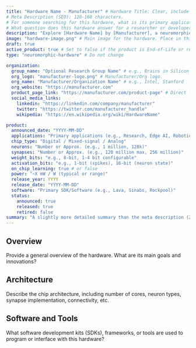```yaml
---
title: "Hardware Name - Manufacturer" # Hardware Title: Clear, include manufacturer (50-60 chars). E.g., "Loihi 2 - Intel"
# Meta Description (SEO): 120-160 characters.
# For someone searching for this hardware, what is its primary application (e.g., 'real-time AI') and its most standout feature (e.g., 'on-chip learning')?
# What question does this hardware answer for a researcher or developer?
description: "Explore [Hardware Name] by [Manufacturer], a neuromorphic chip designed for [key application like 'real-time AI processing' or 'low-power edge computing'] featuring [unique characteristic like 'on-chip learning']."
image: "hardware-image.png" # Main image for the hardware. Place in this folder. Used for card and OG image.
draft: true
active_product: true # Set to false if the product is End-of-Life or retired
type: "neuromorphic-hardware" # Do not change

organization:
  group_name: "Optional Research Group Name" # e.g., Brains in Silicon
  org_logo: "manufacturer-logo.png" # Manufacturer/Org logo.
  org_name: "Manufacturer/Organization Name" # e.g., Intel, Stanford
  org_website: "https://manufacturer.com"
  product_page_link: "https://manufacturer.com/product-page" # Direct link to official product page
  social_media_links:
    linkedin: "https://linkedin.com/company/manufacturer"
    twitter: "https://twitter.com/manufacturer_handle"
    wikipedia: "https://en.wikipedia.org/wiki/HardwareName"

product:
  announced_date: "YYYY-MM-DD"
  applications: "Primary applications (e.g., Research, Edge AI, Robotics, Smart Sensing)"
  chip_type: "Digital / Mixed-signal / Analog"
  neurons: "Number or Approx. (e.g., 1 million, 128k)"
  synapses: "Number or Approx. (e.g., 120 million max, 256 million)"
  weight_bits: "e.g., 8-bit, 1-4 bit configurable"
  activation_bits: "e.g., 1-bit (spikes), 16-bit (neuron state)"
  on_chip_learning: true # or false
  power: "~X mW / W (typical or range)"
  release_year: YYYY
  release_date: "YYYY-MM-DD"
  software: "Primary SDK/Software (e.g., Lava, Sinabs, Rockpool)"
  status:
    announced: true
    released: true
    retired: false
summary: "A slightly more detailed summary than the meta description (2-3 sentences). This appears on the hardware list page. What makes this hardware notable at a glance?"
---
```


## Overview
Provide a general overview of the hardware. What are its main goals and innovations?

## Architecture
Describe the chip architecture, including number of cores, neuron types, synapse implementation, connectivity, etc.

## Software and Tools
What software development kits (SDKs), frameworks, or tools are used to program or interface with this hardware?